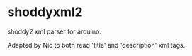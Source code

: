 # shoddyxml2
shoddy2 xml parser for arduino.

Adapted by Nic to both read 'title' and 'description' xml tags.

